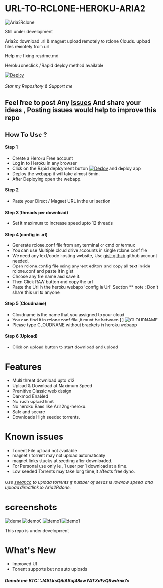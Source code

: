 # URL-TO-RCLONE-HEROKU-ARIA2

![Aria2Rclone](https://raw.githubusercontent.com/developeranaz/Aria2-Rclone-Remote-Uploader-HEROKU/main/example-imgs/1620300999496.jpg)

 Still under development

Aria2c download url & magnet upload remotely to rclone Clouds.
upload files remotely from url

Help me fixing readme.md 

Heroku oneclick / Rapid deploy method available

[![Deploy](https://www.herokucdn.com/deploy/button.svg)](https://dashboard.heroku.com/new?template=https://github.com/developeranaz/Aria2-Rclone-Remote-Uploader-HEROKU)

###### Star my Repository & Support me

## Feel free to post Any [Issues](https://github.com/developeranaz/Aria2-Rclone-Remote-Uploader-HEROKU/issues) And share your ideas , Posting issues would help to improve this repo

## How To Use ?
#### Step 1
* Create a Heroku Free account
* Log in to Heroku in any browser
* Click on the Rapid deployment button [![Deploy](https://www.herokucdn.com/deploy/button.svg)](https://dashboard.heroku.com/new?template=https://github.com/developeranaz/Aria2-Rclone-Remote-Uploader-HEROKU) and deploy app
* Deploy the webapp it will take almost 5min.
* After Deploying open the webapp.

#### Step 2
* Paste your Direct / Magnet URL in the url section

#### Step 3 (threads per download)
* Set it maximum to increase speed upto 12 threads

#### Step 4 (config in url)
* Generate rclone.conf file from any terminal or cmd or termux 
* You can use Multiple cloud drive accounts in single rclone.conf file
* We need any text/code hosting website, Use [gist-github](https://gist.github.com) github account needed.
* Open rclone.config file using any text editors and copy all text inside rclone.conf and paste it in gist
* Choose any file name and save it.
* Then Click RAW button and copy the url
* Paste the Url in the heroku webapp 'config in Url' Section
** note : Don't share this url to anyone

#### Step 5 (Cloudname)
* Cloudname is the name that you assigned to your cloud
* You can find it in rclone.conf file ,it must be between [ ]
![CLOUDNAME](https://raw.githubusercontent.com/developeranaz/Aria2-Rclone-Remote-Uploader-HEROKU/main/example-imgs/Screenshot_20210506_165138.jpg)
* Please type CLOUDNAME without brackets in heroku webapp
#### Step 6 (Upload)
* Click on upload button to start download and upload 

# Features 
 * Multi threat download upto x12
 * Upload & Download at Maximum Speed
 * Premitive Classic web design
 * Darkmod Enabled
 * No such upload limit
 * No heroku Bans like Aria2ng-heroku.
 * Safe and secure
 * Downloads High seeded torrents.
# Known issues
 * Torrent File upload not available
 * magnet / torrent may not upload automatically
 * magnet links stucks at seeding after downloaded.
 * For Personal use only ie., 1 user per 1 download at a time.
 * Low seeded Torrents may take long time,It affects free dyno.
###### Use [seedr.cc](https://seedr.cc) to upload torrents if number of seeds is low/low speed, and upload directlink to Aria2Rclone.
# screenshots
![demo](https://raw.githubusercontent.com/developeranaz/Aria2-Rclone-Remote-Uploader-HEROKU/main/example-imgs/Screenshot_20210506-153704.jpg)
![demo0](https://raw.githubusercontent.com/developeranaz/Aria2-Rclone-Remote-Uploader-HEROKU/main/example-imgs/Screenshot_20210506_181154.jpg)
![demo1](https://raw.githubusercontent.com/developeranaz/Aria2-Rclone-Remote-Uploader-HEROKU/main/example-imgs/Screenshot_20210506_181606.jpg)
![demo1](https://raw.githubusercontent.com/developeranaz/Aria2-Rclone-Remote-Uploader-HEROKU/main/example-imgs/Screenshot_20210506_181256.jpg)

This repo is under development

# What's New
* Improved UI
* Torrent supports but no auto uploads

##### Donate me BTC: 1J48LksQNiASuj48nwYATXdFzQSwdrnx7c


